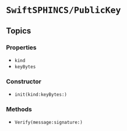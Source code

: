 # ``SwiftSPHINCS/PublicKey``

## Topics

### Properties

- ``kind``
- ``keyBytes``

### Constructor

- ``init(kind:keyBytes:)``

### Methods

- ``Verify(message:signature:)``

